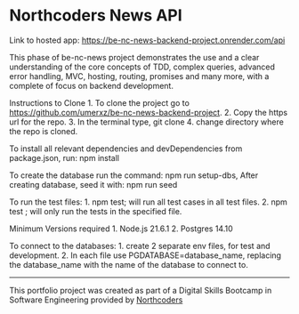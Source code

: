 # Northcoders News API

Link to hosted app: https://be-nc-news-backend-project.onrender.com/api

This phase of be-nc-news project demonstrates the use and a clear understanding of the core concepts of TDD, complex queries, advanced error handling, MVC, hosting, routing, promises and many more, with a complete of focus on backend development.

Instructions to Clone
    1. To clone the project go to https://github.com/umerxz/be-nc-news-backend-project.
    2. Copy the https url for the repo.
    3. In the terminal type, git clone <repo-url-here>
    4. change directory where the repo is cloned.

To install all relevant dependencies and devDependencies from package.json, run:
    npm install
    

To create the database run the command:
    npm run setup-dbs, 
After creating database, seed it with:
    npm run seed

To run the test files:
    1. npm test; will run all test cases in all test files.
    2. npm test <test-filename-here>; will only run the tests in the specified file.

Minimum Versions required
    1. Node.js 21.6.1
    2. Postgres 14.10

To connect to the databases:
    1. create 2 separate env files, for test and development.
    2. In each file use PGDATABASE=database_name, replacing the database_name with the name of the database to connect to.

--- 
This portfolio project was created as part of a Digital Skills Bootcamp in Software Engineering provided by [Northcoders](https://northcoders.com/)